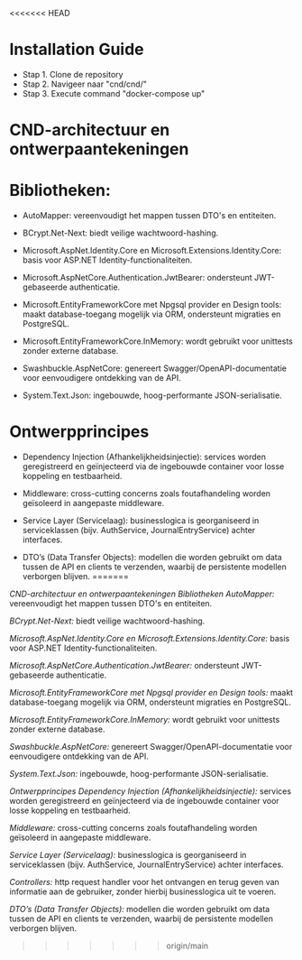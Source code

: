<<<<<<< HEAD
# Installation Guide

* Stap 1. Clone de repository
* Stap 2. Navigeer naar "cnd/cnd/"
* Stap 3. Execute command "docker-compose up"


# CND-architectuur en ontwerpaantekeningen
# Bibliotheken:

* AutoMapper: vereenvoudigt het mappen tussen DTO's en entiteiten.

* BCrypt.Net-Next: biedt veilige wachtwoord-hashing.

* Microsoft.AspNet.Identity.Core en Microsoft.Extensions.Identity.Core: basis voor ASP.NET Identity-functionaliteiten.

* Microsoft.AspNetCore.Authentication.JwtBearer: ondersteunt JWT-gebaseerde authenticatie.

* Microsoft.EntityFrameworkCore met Npgsql provider en Design tools: maakt database-toegang mogelijk via ORM, ondersteunt migraties en PostgreSQL.

* Microsoft.EntityFrameworkCore.InMemory: wordt gebruikt voor unittests zonder externe database.

* Swashbuckle.AspNetCore: genereert Swagger/OpenAPI-documentatie voor eenvoudigere ontdekking van de API.

* System.Text.Json: ingebouwde, hoog-performante JSON-serialisatie.

# Ontwerpprincipes
* Dependency Injection (Afhankelijkheidsinjectie): services worden geregistreerd en geïnjecteerd via de ingebouwde container voor losse koppeling en testbaarheid.

* Middleware: cross-cutting concerns zoals foutafhandeling worden geïsoleerd in aangepaste middleware.

* Service Layer (Servicelaag): businesslogica is georganiseerd in serviceklassen (bijv. AuthService, JournalEntryService) achter interfaces.

* DTO’s (Data Transfer Objects): modellen die worden gebruikt om data tussen de API en clients te verzenden, waarbij de persistente modellen verborgen blijven.
=======

*CND-architectuur en ontwerpaantekeningen*
*Bibliotheken*
*AutoMapper:* vereenvoudigt het mappen tussen DTO's en entiteiten.

*BCrypt.Net-Next:* biedt veilige wachtwoord-hashing.

*Microsoft.AspNet.Identity.Core en Microsoft.Extensions.Identity.Core:* basis voor ASP.NET Identity-functionaliteiten.

*Microsoft.AspNetCore.Authentication.JwtBearer:* ondersteunt JWT-gebaseerde authenticatie.

*Microsoft.EntityFrameworkCore met Npgsql provider en Design tools:* maakt database-toegang mogelijk via ORM, ondersteunt migraties en PostgreSQL.

*Microsoft.EntityFrameworkCore.InMemory:* wordt gebruikt voor unittests zonder externe database.

*Swashbuckle.AspNetCore:* genereert Swagger/OpenAPI-documentatie voor eenvoudigere ontdekking van de API.

*System.Text.Json:* ingebouwde, hoog-performante JSON-serialisatie.

*Ontwerpprincipes*
*Dependency Injection (Afhankelijkheidsinjectie):* services worden geregistreerd en geïnjecteerd via de ingebouwde container voor losse koppeling en testbaarheid.

*Middleware:* cross-cutting concerns zoals foutafhandeling worden geïsoleerd in aangepaste middleware.

*Service Layer (Servicelaag):* businesslogica is georganiseerd in serviceklassen (bijv. AuthService, JournalEntryService) achter interfaces.

*Controllers:* http request handler voor het ontvangen en terug geven van informatie aan de gebruiker, zonder hierbij businesslogica uit te voeren.

*DTO’s (Data Transfer Objects):* modellen die worden gebruikt om data tussen de API en clients te verzenden, waarbij de persistente modellen verborgen blijven.
>>>>>>> origin/main
